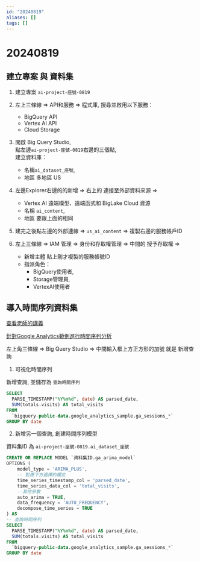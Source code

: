 ```yaml
---
id: "20240819"
aliases: []
tags: []
---
```


# 20240819

## 建立專案 與 資料集

1. 建立專案 `ai-project-座號-0819`

2. 左上三條線 => API和服務 => 程式庫, 搜尋並啟用以下服務：

    - BigQuery API
    - Vertex AI API
    - Cloud Storage

3. 開啟 Big Query Studio,  
   點左邊`ai-project-座號-0819`右邊的三個點,  
   建立資料庫：

    - 名稱`ai_dataset_座號`,
    - 地區 多地區 US

4. 左邊Explorer右邊的的新增 => 右上的 連接至外部資料來源 =>

    - Vertex AI 遠端模型、遠端函式和 BigLake Cloud 資源
    - 名稱 `ai_content`,
    - 地區 要跟上面的相同

5. 建完之後點左邊的外部連線 => `us_ai_content` => 複製右邊的服務帳戶ID

6. 左上三條線 => IAM 管理 => 身份和存取權管理 => 中間的 授予存取權 =>
    - 新增主體 貼上剛才複製的服務帳號ID
    - 指派角色：
        - BigQuery使用者,
        - Storage管理員,
        - VertexAI使用者

## 導入時間序列資料集

[查看老師的講義](https://hackmd.io/@4HupY3slSPWy7VByk-0aXA/r1TUvEvuC#0819課程資料)

[針對Google Analytics範例進行時間序列分析](https://hackmd.io/@4HupY3slSPWy7VByk-0aXA/BJGC-2UOR)

左上角三條線 => Big Query Studio => 中間輸入框上方正方形的加號 就是 新增查詢

1. 可視化時間序列

新增查詢, 並儲存為 `查詢時間序列`

```sql
SELECT
  PARSE_TIMESTAMP("%Y%m%d", date) AS parsed_date,
  SUM(totals.visits) AS total_visits
FROM
  `bigquery-public-data.google_analytics_sample.ga_sessions_*`
GROUP BY date
```

2. 新增另一個查詢, 創建時間序列模型

資料集ID 為 `ai-project-座號-0819.ai_dataset_座號`

```sql
CREATE OR REPLACE MODEL `資料集ID.ga_arima_model`
OPTIONS (
    model_type = 'ARIMA_PLUS',
    -- 對應下方選擇的欄位
    time_series_timestamp_col = 'parsed_date',
    time_series_data_col = 'total_visits',
    --其他參數
    auto_arima = TRUE,
    data_frequency = 'AUTO_FREQUENCY',
    decompose_time_series = TRUE
) AS
-- 查詢時間序列
SELECT
  PARSE_TIMESTAMP("%Y%m%d", date) AS parsed_date,
  SUM(totals.visits) AS total_visits
FROM
  `bigquery-public-data.google_analytics_sample.ga_sessions_*`
GROUP BY date
```
